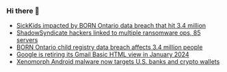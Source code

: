 ### Hi there 👋

<!--START_SECTION:feed-->
* [SickKids impacted by BORN Ontario data breach that hit 3.4 million](https://www.bleepingcomputer.com/news/security/sickkids-impacted-by-born-ontario-data-breach-that-hit-34-million/)
* [ShadowSyndicate hackers linked to multiple ransomware ops, 85 servers](https://www.bleepingcomputer.com/news/security/shadowsyndicate-hackers-linked-to-multiple-ransomware-ops-85-servers/)
* [BORN Ontario child registry data breach affects 3.4 million people](https://www.bleepingcomputer.com/news/security/born-ontario-child-registry-data-breach-affects-34-million-people/)
* [Google is retiring its Gmail Basic HTML view in January 2024](https://www.bleepingcomputer.com/news/security/google-is-retiring-its-gmail-basic-html-view-in-january-2024/)
* [Xenomorph Android malware now targets U.S. banks and crypto wallets](https://www.bleepingcomputer.com/news/security/xenomorph-android-malware-now-targets-us-banks-and-crypto-wallets/)
<!--END_SECTION:feed-->

<!--
**frankenk/frankenk** is a ✨ _special_ ✨ repository because its `README.md` (this file) appears on your GitHub profile.

Here are some ideas to get you started:

- 🔭 I’m currently working on ...
- 🌱 I’m currently learning ...
- 👯 I’m looking to collaborate on ...
- 🤔 I’m looking for help with ...
- 💬 Ask me about ...
- 📫 How to reach me: ...
- 😄 Pronouns: ...
- ⚡ Fun fact: ...
-->



